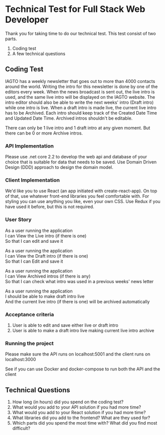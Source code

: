 # Technical Test for Full Stack Web Developer

Thank you for taking time to do our technical test. This test consist of two parts. 

1. Coding test
2. A few technical questions 

## Coding Test

IAGTO has a weekly newsletter that goes out to more than 4000 contacts around the world. Writing the intro for this newsletter is done by one of the editors every week. When the news broadcast is sent out, the live intro is used, and the same live intro will be displayed on the IAGTO website. The intro editor should also be able to write the next weeks' intro (Draft intro) while one intro is live. When a draft intro is made live, the current live intro has to be Archived. Each intro should keep track of the Created Date Time and Updated Date Time. Archived intros shouldn't be editable.

There can only be 1 live intro and 1 draft intro at any given moment. But there can be 0 or more Archive intros.

### API Implementation

Please use .net core 2.2 to develop the web api and database of your choice that is suitable for data that needs to be saved. Use Domain Driven Design (DDD) approach to design the domain model.

### Client Implementation

We'd like you to use React (an app initiated with create-react-app). On top of that, use whatever front-end libraries you feel comfortable with. For styling you can use anything you like, even your own CSS. Use Redux if you have used it before, but this is not required.

### User Story

As a user running the application  
I can View the Live intro (if there is one)  
So that I can edit and save it  

As a user running the application  
I can View the Draft intro (if there is one)  
So that I can Edit and save it  

As a user running the application  
I can View Archived intros (if there is any)  
So that I can check what intro was used in a previous weeks' news letter  

As a user running the application  
I should be able to make draft intro live  
And the current live intro (if there is one) will be archived automatically  

### Acceptance criteria

1. User is able to edit and save either live or draft intro
2. User is able to make a draft intro live making current live intro archive

### Running the project

Please make sure the API runs on localhost:5001 and the client runs on localhost:3000

See if you can use Docker and docker-compose to run both the API and the client

## Technical Questions

1. How long (in hours) did you spend on the coding test?
2. What would you add to your API solution if you had more time?
3. What would you add to your React solution if you had more time?
4. What libraries did you add to the frontend? What are they used for?
5. Which parts did you spend the most time with? What did you find most difficult?
